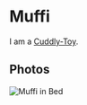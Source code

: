 # Muffi <a id="0"/>

I am a [Cuddly-Toy](281000003.md).

## Photos <a id="1000"/>

![Muffi in Bed](400000216.jpg)

